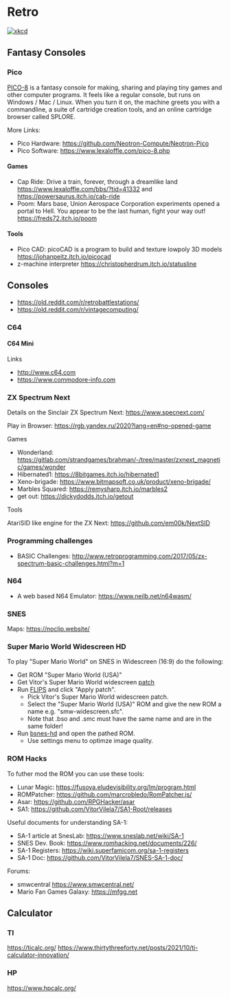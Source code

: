 # Retro

[![xkcd](https://imgs.xkcd.com/comics/penny_arcade.jpg)](https://xkcd.com/)

## Fantasy Consoles

### Pico

[PICO-8](https://www.lexaloffle.com/) is a fantasy console for making, sharing and playing tiny games and other computer programs. It feels like a regular console, but runs on Windows / Mac / Linux. When you turn it on, the machine greets you with a commandline, a suite of cartridge creation tools, and an online cartridge browser called SPLORE.

More Links:

- Pico Hardware: <https://github.com/Neotron-Compute/Neotron-Pico>
- Pico Software: <https://www.lexaloffle.com/pico-8.php>

#### Games

- Cap Ride: Drive a train, forever, through a dreamlike land <https://www.lexaloffle.com/bbs/?tid=41332> and <https://powersaurus.itch.io/cab-ride>
- Poom: Mars base, Union Aerospace Corporation experiments opened a portal to Hell. You appear to be the last human, fight your way out! <https://freds72.itch.io/poom>

#### Tools

- Pico CAD: picoCAD is a program to build and texture lowpoly 3D models <https://johanpeitz.itch.io/picocad>
- z-machine interpreter <https://christopherdrum.itch.io/statusline>

## Consoles

- <https://old.reddit.com/r/retrobattlestations/>
- <https://old.reddit.com/r/vintagecomputing/>

### C64

#### C64 Mini

Links

- <http://www.c64.com>
- <https://www.commodore-info.com>

### ZX Spectrum Next

Details on the Sinclair ZX Spectrum Next: <https://www.specnext.com/>

Play in Browser: <https://rgb.yandex.ru/2020?lang=en#no-opened-game>

Games

- Wonderland: <https://gitlab.com/strandgames/brahman/-/tree/master/zxnext_magnetic/games/wonder>
- Hibernated1: <https://8bitgames.itch.io/hibernated1>
- Xeno-brigade: <https://www.bitmapsoft.co.uk/product/xeno-brigade/>
- Marbles Squared: <https://remysharp.itch.io/marbles2>
- get out: <https://dickydodds.itch.io/getout>

Tools

AtariSID like engine for the ZX Next: <https://github.com/em00k/NextSID>

### Programming challenges

- BASIC Challenges: <http://www.retroprogramming.com/2017/05/zx-spectrum-basic-challenges.html?m=1>

### N64

- A web based N64 Emulator: <https://www.neilb.net/n64wasm/>

### SNES

Maps: <https://noclip.website/>

### Super Mario World Widescreen HD

To play "Super Mario World" on SNES in Widescreen (16:9) do the following:

- Get ROM "Super Mario World (USA)"
- Get Vitor's Super Mario World widescreen [patch](https://github.com/VitorVilela7/wide-snes#download)
- Run [FLIPS](https://sneslab.net/tools/floating.zip) and click "Apply patch".
  - Pick Vitor's Super Mario World widescreen patch.
  - Select the "Super Mario World (USA)" ROM and give the new ROM a name e.g. "smw-widescreen.sfc".
  - Note that .bso and .smc must have the same name and are in the same folder!
- Run [bsnes-hd](https://github.com/DerKoun/bsnes-hd) and open the pathed ROM.
  - Use settings menu to optimze image quality.

### ROM Hacks

To futher mod the ROM you can use these tools:

- Lunar Magic: <https://fusoya.eludevisibility.org/lm/program.html>
- ROMPatcher: <https://github.com/marcrobledo/RomPatcher.js/>
- Asar: <https://github.com/RPGHacker/asar>
- SA1: <https://github.com/VitorVilela7/SA1-Root/releases>

Useful documents for understanding SA-1:

- SA-1 article at SnesLab: <https://www.sneslab.net/wiki/SA-1>
- SNES Dev. Book: <https://www.romhacking.net/documents/226/>
- SA-1 Registers: <https://wiki.superfamicom.org/sa-1-registers>
- SA-1 Doc: <https://github.com/VitorVilela7/SNES-SA-1-doc/>

Forums:

- smwcentral <https://www.smwcentral.net/>
- Mario Fan Games Galaxy: <https://mfgg.net>

## Calculator

### TI

<https://ticalc.org/>
<https://www.thirtythreeforty.net/posts/2021/10/ti-calculator-innovation/>

### HP

<https://www.hpcalc.org/>
